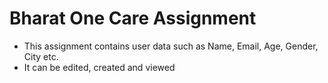 # Bharat One Care Assignment

   - This assignment contains user data such as Name, Email, Age, Gender, City etc.
   - It can be edited, created and viewed
    
